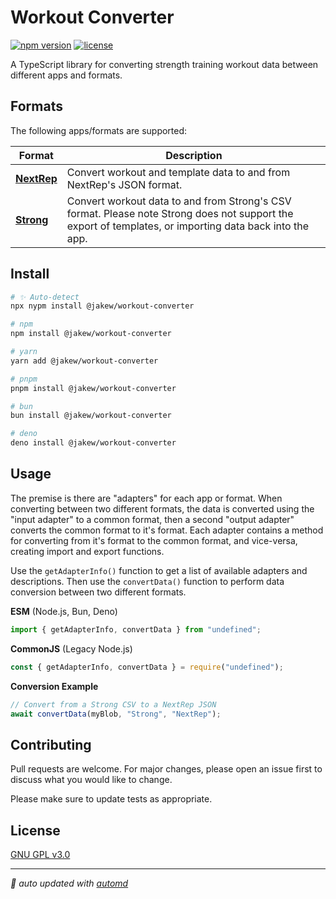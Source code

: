 # Workout Converter

<!-- automd:badges name="@jakew/workout-converter" github="jake-walker/workout-converter" license no-npmDownloads provider="badgen" -->

[![npm version](https://flat.badgen.net/npm/v/@jakew/workout-converter)](https://npmjs.com/package/@jakew/workout-converter)
[![license](https://flat.badgen.net/github/license/jake-walker/workout-converter)](https://github.com/jake-walker/workout-converter/blob/main/LICENSE)

<!-- /automd -->

A TypeScript library for converting strength training workout data between different apps and formats.

## Formats

The following apps/formats are supported:

<!-- automd:adapter-table -->

| Format | Description |
| --- | --- |
| **[NextRep](https://nextrep.app)** | Convert workout and template data to and from NextRep's JSON format. |
| **[Strong](https://strong.app/)** | Convert workout data to and from Strong's CSV format. Please note Strong does not support the export of templates, or importing data back into the app. |

<!-- /automd -->

## Install

<!-- automd:pm-install name="@jakew/workout-converter" -->

```sh
# ✨ Auto-detect
npx nypm install @jakew/workout-converter

# npm
npm install @jakew/workout-converter

# yarn
yarn add @jakew/workout-converter

# pnpm
pnpm install @jakew/workout-converter

# bun
bun install @jakew/workout-converter

# deno
deno install @jakew/workout-converter
```

<!-- /automd -->

## Usage

The premise is there are "adapters" for each app or format. When converting between two different formats, the data is converted using the "input adapter" to a common format, then a second "output adapter" converts the common format to it's format. Each adapter contains a method for converting from it's format to the common format, and vice-versa, creating import and export functions.

Use the `getAdapterInfo()` function to get a list of available adapters and descriptions. Then use the `convertData()` function to perform data conversion between two different formats.

<!-- automd:jsimport imports="getAdapterInfo,convertData" cjs -->

**ESM** (Node.js, Bun, Deno)

```js
import { getAdapterInfo, convertData } from "undefined";
```

**CommonJS** (Legacy Node.js)

```js
const { getAdapterInfo, convertData } = require("undefined");
```

<!-- /automd -->

**Conversion Example**

```js
// Convert from a Strong CSV to a NextRep JSON
await convertData(myBlob, "Strong", "NextRep");
```

## Contributing

Pull requests are welcome. For major changes, please open an issue first to discuss what you would like to change.

Please make sure to update tests as appropriate.

## License

[GNU GPL v3.0](https://choosealicense.com/licenses/gpl-3.0/)

<!-- automd:with-automd -->

---

_🤖 auto updated with [automd](https://automd.unjs.io)_

<!-- /automd -->
